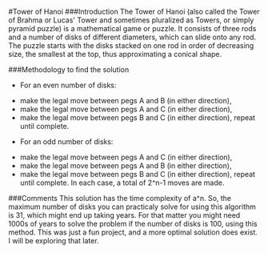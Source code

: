 #Tower of Hanoi
###Introduction
The Tower of Hanoi (also called the Tower of Brahma or Lucas' Tower and sometimes pluralized as Towers, or simply pyramid puzzle) is a mathematical game or puzzle. It consists of three rods and a number of disks of different diameters, which can slide onto any rod. The puzzle starts with the disks stacked on one rod in order of decreasing size, the smallest at the top, thus approximating a conical shape.

###Methodology to find the solution
- For an even number of disks:

* make the legal move between pegs A and B (in either direction),
* make the legal move between pegs A and C (in either direction),
* make the legal move between pegs B and C (in either direction),
repeat until complete.
- For an odd number of disks:

* make the legal move between pegs A and C (in either direction),
* make the legal move between pegs A and B (in either direction),
* make the legal move between pegs B and C (in either direction),
repeat until complete.
In each case, a total of 2^n-1 moves are made.

###Comments
This solution has the time complexity of a^n. So, the maximum number of disks you can practicaly solve for using this algorithm is 31, which might end up taking years. 
For that matter you might need 1000s of years to solve the problem if the number of disks is 100, using this method.
This was just a fun project, and a more optimal solution does exist. I will be exploring that later.
